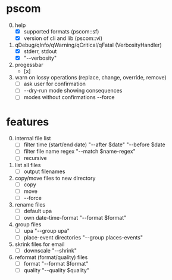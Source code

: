 ﻿# pscom

0. help
	- [x] supported formats (pscom::sf)
	- [x] version of cli and lib (pscom::vi)
1. qDebug/qInfo/qWarning/qCritical/qFatal (VerbosityHandler)
	- [x] stderr, stdout
	- [x] "--verbosity"
2. progessbar
	- [x]
3. warn on lossy operations (replace, change, override, remove)
	- [ ] ask user for confirmation
	- [ ] --dry-run mode showing consequences
	- [ ] modes without confirmations --force

# features

0. internal file list
	- [ ] filter time (start/end date) "--after $date" "--before $date
	- [ ] filter file name regex "--match $name-regex"
	- [ ] recursive
1. list all files
	- [ ] output filenames
2. copy/move files to new directory
	- [ ] copy
	- [ ] move
	- [ ] --force
3. rename files
	- [ ] default upa
	- [ ] own date-time-format "--format $format"
4. group files
	- [ ] upa "--group upa"
	- [ ] place-event directories "--group places-events"
6. skrink files for email
	- [ ] downscale "--shrink"
7. reformat (format/quality) files
	- [ ] format "--format $format"
	- [ ] quality "--quality $quality"
